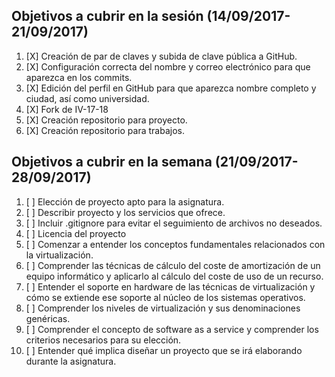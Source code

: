 ## Objetivos a cubrir en la sesión (14/09/2017-21/09/2017)

1. [X] Creación de par de claves y subida de clave pública a GitHub.
2. [X] Configuración correcta del nombre y correo electrónico para que aparezca en los commits.
3. [X] Edición del perfil en GitHub para que aparezca nombre completo y ciudad, así como universidad.
4. [X] Fork de IV-17-18
5. [X] Creación repositorio para proyecto.
6. [X] Creación repositorio para trabajos.


## Objetivos a cubrir en la semana (21/09/2017-28/09/2017)

1. [ ] Elección de proyecto apto para la asignatura.
2. [ ] Describir proyecto y los servicios que ofrece.
3. [ ] Incluir .gitignore para evitar el seguimiento de archivos no deseados.
4. [ ] Licencia del proyecto
5. [ ] Comenzar a entender los conceptos fundamentales relacionados con la virtualización.
6. [ ] Comprender las técnicas de cálculo del coste de amortización de un equipo informático y aplicarlo al cálculo del coste de uso de un recurso.
7. [ ] Entender el soporte en hardware de las técnicas de virtualización y cómo se extiende ese soporte al núcleo de los sistemas operativos. 
8. [ ] Comprender los niveles de virtualización y sus denominaciones genéricas.
9. [ ] Comprender el concepto de software as a service y comprender los criterios necesarios para su elección.
10. [ ] Entender qué implica diseñar un proyecto que se irá elaborando durante la asignatura.

